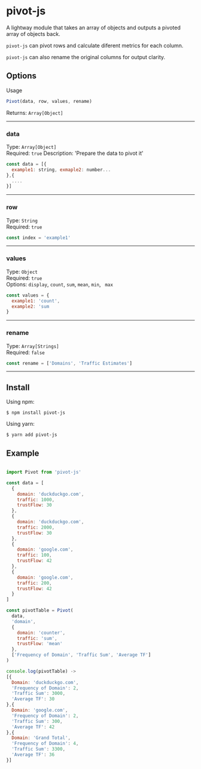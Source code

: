 # pivot-js

A lightway module that takes an array of objects and outputs a pivoted array of objects back.

`pivot-js` can pivot rows and calculate diferent metrics for each column.

`pivot-js` can also rename the original columns for output clarity.

## Options

Usage

```js
Pivot(data, row, values, rename)
```

Returns: `Array[Object]`

---

### data

Type: `Array[Object]`<br />
Required: `true`
Description: 'Prepare the data to pivot it'

```js
const data = [{
  example1: string, exmaple2: number...
},{
  ....
}]
```

---

### row

Type: `String`<br />
Required: `true`

```js
const index = 'example1'
```

---

### values

Type: `Object`<br />
Required: `true`<br />
Options: `display`, `count`, `sum`, `mean`, `min`, ` max`<br />

```js
const values = {
  example1: 'count',
  example2: 'sum
}
```

---

### rename

Type: `Array[Strings]`<br />
Required: `false`

```js
const rename = ['Domains', 'Traffic Estimates']
```

---

## Install

Using npm:

```console
$ npm install pivot-js
```

Using yarn:

```console
$ yarn add pivot-js
```

## Example

```js

import Pivot from 'pivot-js'

const data = [
  {
    domain: 'duckduckgo.com',
    traffic: 1000,
    trustFlow: 30
  },
  {
    domain: 'duckduckgo.com',
    traffic: 2000,
    trustFlow: 30
  },
  {
    domain: 'google.com',
    traffic: 100,
    trustFlow: 42
  },
  {
    domain: 'google.com',
    traffic: 200,
    trustFlow: 42
  }
]

const pivotTable = Pivot(
  data,
  'domain',
  {
    domain: 'counter',
    traffic: 'sum',
    trustFlow: 'mean'
  },
  ['Frequency of Domain', 'Traffic Sum', 'Average TF']
)

console.log(pivotTable) ->
[{
  Domain: 'duckduckgo.com',
  'Frequency of Domain': 2,
  'Traffic Sum': 3000,
  'Average TF': 30
},{
  Domain: 'google.com',
  'Frequency of Domain': 2,
  'Traffic Sum': 300,
  'Average TF': 42
},{
  Domain: 'Grand Total',
  'Frequency of Domain': 4,
  'Traffic Sum': 3300,
  'Average TF': 36
}]
```
